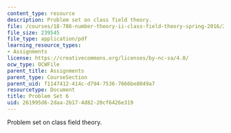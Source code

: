 ```yaml
---
content_type: resource
description: Problem set on class field theory.
file: /courses/18-786-number-theory-ii-class-field-theory-spring-2016/261995d62daa2b174d8220cf6426e319_MIT18_786S16_pset6.pdf
file_size: 239545
file_type: application/pdf
learning_resource_types:
- Assignments
license: https://creativecommons.org/licenses/by-nc-sa/4.0/
ocw_type: OCWFile
parent_title: Assignments
parent_type: CourseSection
parent_uid: f1147412-414c-d794-7536-7666be8049a7
resourcetype: Document
title: Problem Set 6
uid: 261995d6-2daa-2b17-4d82-20cf6426e319
---
```

Problem set on class field theory.
